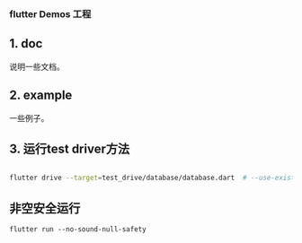 
### flutter Demos 工程

## 1. doc

说明一些文档。

## 2. example

一些例子。


## 3. 运行test driver方法

```bash

flutter drive --target=test_drive/database/database.dart  # --use-existing-app=http://127.0.0.1:49538
```

## 非空安全运行

```
flutter run --no-sound-null-safety
```